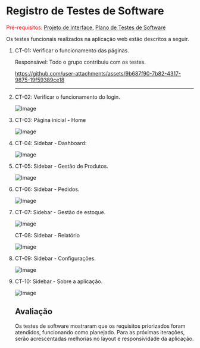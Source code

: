 # Registro de Testes de Software

<span style="color:red">Pré-requisitos: <a href="https://github.com/ICEI-PUC-Minas-PMV-ADS/ads-e1-exemplo-vida-de-estudante/tree/main/documentos/04-Projeto%20de%20Interface.md"> Projeto de Interface</a></span>, <a href="https://github.com/ICEI-PUC-Minas-PMV-ADS/ads-e1-exemplo-vida-de-estudante/tree/main/documentos/08-Plano%20de%20Testes%20de%20Software.md"> Plano de Testes de Software</a>

Os testes funcionais realizados na aplicação web estão descritos a seguir.

<ol>
  <li> CT-01: Verificar o funcionamento das páginas.

  Responsável: Todo o grupo contribuiu com os testes.

https://github.com/user-attachments/assets/9b687f90-7b82-4317-9875-19f59389ce18

  </li>
  <hr>
  
  <li> CT-02: Verificar o funcionamento do login.
  

![Image](https://github.com/user-attachments/assets/2934e4d1-2cd3-4d59-8cc1-8a85600a7947)
    
 <li> CT-03: Página inicial - Home
 
    
![Image](https://github.com/user-attachments/assets/32abde8a-de57-4745-8eb4-87ff9155c97a)

  <li>CT-04: Sidebar - Dashboard:</p>
  
    
![Image](https://github.com/user-attachments/assets/853c9d8d-1284-4dd5-b06b-2ef7849597d5)

 <li> CT-05: Sidebar -  Gestão de Produtos.</p>
 
    
![Image](https://github.com/user-attachments/assets/709b07c7-6a5b-4733-95be-7962411db066)

  
  
  <li> CT-06: Sidebar -  Pedidos.
  

![Image](https://github.com/user-attachments/assets/9599de92-5c29-488a-a02e-94d129f2c1e5)

  </li>
  
  <li> CT-07: Sidebar -   Gestão de estoque.
  
   
![Image](https://github.com/user-attachments/assets/b59aa6e8-de4b-4260-86f7-2ff5d557a6f8)
    
  </li> CT-08: Sidebar -   Relatório
  
  
![Image](https://github.com/user-attachments/assets/cf0358d5-c57c-4ff1-950a-3a9866c80fde)

  
  <li> CT-09: Sidebar -   Configurações.
  

 ![Image](https://github.com/user-attachments/assets/00241b1e-1c17-4fca-9898-81c4d8709569)


  
  <li> CT-10: Sidebar -   Sobre a aplicação.
  

  ![Image](https://github.com/user-attachments/assets/9f1d26b3-a879-428f-9a14-daf7d5e22197)
  

## Avaliação

Os testes de software mostraram que os requisitos priorizados foram atendidos, funcionando como planejado. Para as próximas iterações, serão acrescentadas melhorias no layout e responsividade da aplicação.
